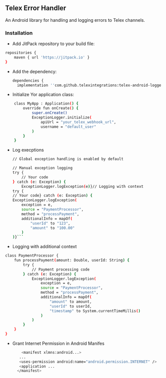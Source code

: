 ## Telex Error Handler
An Android library for handling and logging errors to Telex channels.
### Installation

- Add JitPack repository to your build file:
```bash
repositories {
    maven { url 'https://jitpack.io' }
}
```
- Add the dependency:
  ```bash
  dependencies {
    implementation ''com.github.telexintegrations:telex-android-logger:1.0.0''}```
- Initialize Yor application class:
```bash
    class MyApp : Application() {
        override fun onCreate() {
            super.onCreate()
            ExceptionLogger.initialize(
                apiUrl = "your_telex_webhook_url",
                username = "default_user"
            )
        }
    }
```

- Log execptions
    ```bash
    // Global exception handling is enabled by default
    
    // Manual exception logging
    try {
        // Your code
    } catch (e: Exception) {
        ExceptionLogger.logException(e)}// Logging with context
    try {
    // Your code} catch (e: Exception) {
    ExceptionLogger.logException(
        exception = e,
        source = "PaymentProcessor",
        method = "processPayment",
        additionalInfo = mapOf(
            "userId" to "123",
            "amount" to "100.00"
        )
    )}```
- Logging with additional context
```bash
class PaymentProcessor {
    fun processPayment(amount: Double, userId: String) {
        try {
            // Payment processing code
        } catch (e: Exception) {
            ExceptionLogger.logException(
                exception = e,
                source = "PaymentProcessor",
                method = "processPayment",
                additionalInfo = mapOf(
                    "amount" to amount,
                    "userId" to userId,
                    "timestamp" to System.currentTimeMillis()
                )
            )
        }
    }
}
```

- Grant Internet Permission in Android Manifes
  ```bash
      <manifest xlmns:android...>
     ...
     <uses-permission android:name="android.permission.INTERNET" />
     <application ...
    </manifest>
  ```


  
